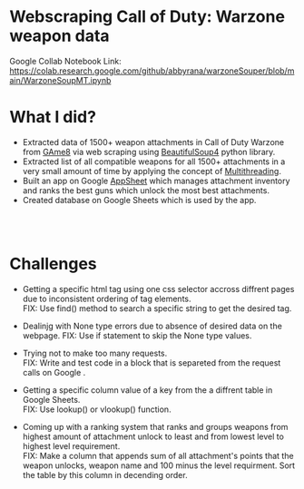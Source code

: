 # Webscraping Call of Duty: Warzone weapon data
Google Collab Notebook Link: https://colab.research.google.com/github/abbyrana/warzoneSouper/blob/main/WarzoneSoupMT.ipynb
<br>

# What I did?

*   Extracted data of 1500+ weapon attachments in Call of Duty Warzone from [GAme8](https://game8.co/games/Modern-Warfare-3/archives/431902) via web scraping using [BeautifulSoup4](https://beautiful-soup-4.readthedocs.io/en/latest/) python library.
*   Extracted list of all compatible weapons for all 1500+ attachments in a very small amount of time by applying the concept of [Multithreading](https://docs.python.org/3/library/threading.html).
*   Built an app on Google [AppSheet](https://about.appsheet.com/home/) which  manages attachment inventory and ranks the best guns which unlock the most best attachments.
*   Created database on Google Sheets which is used by the app.

<br>
<br>

# Challenges
*   Getting a specific html tag using one css selector accross diffrent pages due to inconsistent ordering of tag elements.<br>
FIX: Use find() method to search a specific string to get the desired tag.

* Dealinjg with None type errors due to absence of desired data on the webpage.
FIX: Use if statement to skip the None type values.

*   Trying not to make too many requests.<br>
FIX: Write and test code in a block that is separeted from the request calls on Google .

*   Getting a specific column value of a key from the a diffrent table in Google Sheets.<br>
FIX: Use lookup() or vlookup() function.

*   Coming up with a ranking system that ranks and groups weapons from highest amount of attachment unlock to least and from lowest level to highest level requirement.<br>
FIX: Make a column that appends sum of all attachment's points that the weapon unlocks, weapon name and 100 minus the level requirment. Sort the table by this column in decending  order.

<br>
